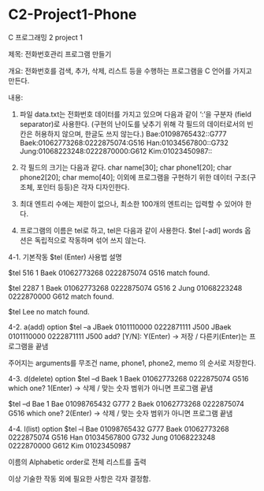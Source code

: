 # C2-Project1-Phone
C 프로그래밍 2 project 1

제목: 전화번호관리 프로그램 만들기

개요:
전화번호를 검색, 추가, 삭제, 리스트 등을 수행하는 프로그램을 C 언어를 가지고 만든다.

내용:
1. 파일 data.txt는 전화번호 데이터를 가지고 있으며 다음과 같이 ‘:’을 구분자 (field separator)로 사용한다.
(구현의 난이도를 낮추기 위해 각 필드의 데이터로서의 빈칸은 허용하지 않으며, 한글도 쓰지 않는다.)
Bae:01098765432::G777
Baek:01062773268:0222875074:G516
Han:01034567800::G732
Jung:01068223248:0222870000:G612
Kim:01023450987::

2. 각 필드의 크기는 다음과 같다.
	char name[30];
	char phone1[20];
char phone2[20];
	char memo[40];
이외에 프로그램을 구현하기 위한 데이터 구조(구조체, 포인터 등등)은 각자 디자인한다. 

3. 최대 엔트리 수에는 제한이 없으나, 최소한 100개의 엔트리는 입력할 수 있어야 한다.

4. 프로그램의 이름은 tel로 하고, tel은 다음과 같이 사용한다. 
$tel [-adl] words
옵션은 독립적으로 작동하며 섞어 쓰지 않는다.

4-1. 기본작동
$tel (Enter)
사용법 설명

$tel 516
1 Baek 01062773268 0222875074 G516
match found.

$tel 2287
1 Baek 01062773268 0222875074 G516
2 Jung 01068223248 0222870000 G612
match found.

$tel Lee
no match found.

4-2. a(add) option
$tel –a JBaek 0101110000 0222871111 J500
JBaek 0101110000 0222871111 J500
add? [Y/N]: Y(Enter) -> 저장 / 다른키(Enter)는 프로그램을 끝냄

주어지는 arguments를 무조건 name, phone1, phone2, memo 의 순서로 저장한다.

4-3. d(delete) option
$tel –d Baek
1 Baek 01062773268 0222875074 G516
which one? 1(Enter) -> 삭제 / 맞는 숫자 범위가 아니면 프로그램 끝냄

$tel –d Bae
1 Bae 01098765432 G777
2 Baek 01062773268 0222875074 G516
which one? 2(Enter) -> 삭제 / 맞는 숫자 범위가 아니면 프로그램 끝냄

4-4. l(list) option
$tel –l
Bae 01098765432 G777
Baek 01062773268 0222875074 G516
Han 01034567800 G732
Jung 01068223248 0222870000 G612
Kim 01023450987

이름의 Alphabetic order로 전체 리스트를 출력

이상 기술한 작동 외에 필요한 사항은 각자 결정함.
